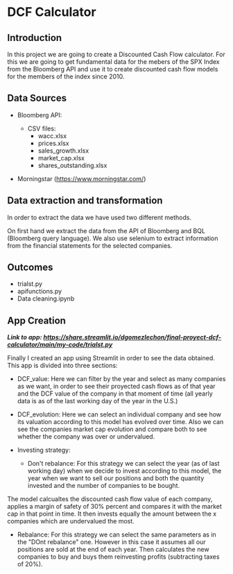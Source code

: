 # DCF Calculator

## Introduction

In this project we are going to create a Discounted Cash Flow calculator. For this we are going to get fundamental data for the mebers of the SPX Index from the Bloomberg API and use it to create discounted cash flow models for the members of the index since 2010.

## Data Sources

- Bloomberg API:


    - CSV files:
        - wacc.xlsx
        - prices.xlsx
        - sales_growth.xlsx
        - market_cap.xlsx
        - shares_outstanding.xlsx
        
        
- Morningstar (https://www.morningstar.com/)




## Data extraction and transformation

In order to extract the data we have used two different methods. 

On first hand we extract the data from the API of Bloomberg and BQL (Bloomberg query language). We also use selenium to extract information from the financial statements for the selected companies.

## Outcomes

- trialst.py
- apifunctions.py
- Data cleaning.ipynb

## App Creation

***Link to app: https://share.streamlit.io/dgomezlechon/final-proyect-dcf-calculator/main/my-code/trialst.py***

Finally I created an app using Streamlit in order to see the data obtained. This app is divided into three sections:

- DCF_value: Here we can filter by the year and select as many companies as we want, in order to see their proyected cash flows as of that year and the DCF value of the company in that moment of time (all yearly data is as of the last working day of the year in the U.S.)

- DCF_evolution: Here we can select an individual company and see how its valuation according to this model has evolved over time. Also we can see the companies market cap evolution and compare both to see whether the company was over or undervalued.

- Investing strategy: 
    
    - Don't rebalance: For this strategy we can select the year (as of last working day) when we decide to invest according to this model, the year when we want to sell our positions and both the quantity invested and the number of companies to be bought. 

The model calcualtes the discounted cash flow value of each company, applies a margin of safety of 30% percent and compares it with the market cap in that point in time. It then invests equally the amount between the x companies which are undervalued the most.

   - Rebalance: For this strategy we can select the same parameters as in the "DOnt rebalance" one. However in this case it assumes all our positions are sold at the end of each year. Then calculates the new companies to buy and buys them reinvesting profits (subtracting taxes of 20%).

